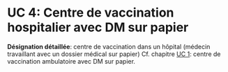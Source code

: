 # UC 4: Centre de vaccination hospitalier avec DM sur papier

**Désignation détaillée**: centre de vaccination dans un hôpital (médecin travaillant avec un dossier médical sur papier)
Cf. chapitre [UC 1](usecase_1_fr.html): centre de vaccination ambulatoire avec DM sur papier.